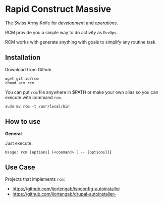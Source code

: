 Rapid Construct Massive
=======================

The Swiss Army Knife for *development* and *operations*.

RCM provide you a simple way to do activity as `DevOps`.

RCM works with generate anything with goals to simplify any routine task.

## Installation

Download from Github.

```
wget git.io/rcm
chmod a+x rcm
```

You can put `rcm` file anywhere in $PATH or make your own alias so you can
execute with command `rcm`.

```
sudo mv rcm -t /usr/local/bin
```

## How to use

**General**

Just execute.

```
Usage: rcm [options] [<command> [ -- [options]]]
```

## Use Case

Projects that implements `rcm`:

 - https://github.com/ijortengab/ispconfig-autoinstaller
 - https://github.com/ijortengab/drupal-autoinstaller-
